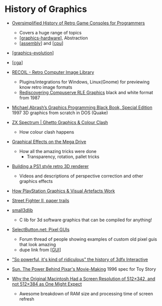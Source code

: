 History of Graphics
===================

* [Oversimplified History of Retro Game Consoles for Programmers](https://pikuma.com/blog/game-console-history-for-programmers)
    * Covers a huge range of topics
    * [[graphics-hardware]], Abstraction
    * [[assembly]] and [[cpu]]

* [[graphics-evolution]]
* [[cga]]
* [RECOIL - Retro Computer Image Library](https://recoil.sourceforge.net/)
    * Plugins/integrations for Windows, Linux(Gnome)  for previewing know retro image formats
    * [Rediscovering Compuserve RLE Graphics](http://brutmanlabs.org/RLE/RLE_Graphics.html) black and white format from 1987

* [Michael Abrash’s Graphics Programming Black Book, Special Edition](https://www.jagregory.com/abrash-black-book/) 1997 3D graphics from scratch in DOS (Quake)

* [ZX Spectrum | Ghetto Graphics & Colour Clash](https://www.youtube.com/watch?v=iemMlbIY1SI)
    * How colour clash happens
* [Graphical Effects on the Mega Drive](https://rasterscroll.com/mdgraphics/graphical-effects/)
    * How all the amazing tricks were done
        * Transparency, rotation, pallet tricks
* [Building a PS1 style retro 3D renderer](https://www.david-colson.com/2021/11/30/ps1-style-renderer.html)
    * Videos and descriptions of perspective correction and other graphics effects
* [How PlayStation Graphics & Visual Artefacts Work](https://pikuma.com/blog/how-to-make-ps1-graphics)
* [Street Fighter II, paper trails](https://fabiensanglard.net/sf2_sheets/index.html)
* [small3dlib](https://codeberg.org/drummyfish/small3dlib)
    * C lib for 3d software graphics that can be compiled for anything!

* [SelectButton.net: Pixel GUIs](https://selectbutton.net/t/pixel-guis/2554)
    * Forum thread of people showing examples of custom old pixel guis that look amazing
    * dupe link from [[GUI]]

* ["So powerful, it's kind of ridiculous" the history of 3dfx Interactive](https://www.abortretry.fail/p/so-powerful-its-kind-of-ridiculous)
* [Sun. The Power Behind Pixar's Movie-Making](https://web.archive.org/web/19961025043717/http://www.sun.com/951201/cover/cover.html) 1996 spec for Toy Story


* [Why the Original Macintosh Had a Screen Resolution of 512×342, and not 512×384 as One Might Expect](https://512pixels.net/2025/05/original-macintosh-resolution/)
    * Awesome breakdown of RAM size and processing time of screen refresh

[//begin]: # "Autogenerated link references for markdown compatibility"
[graphics-hardware]: graphics-hardware.md "Graphics Hardware"
[assembly]: assembly.md "Assembly Code"
[cpu]: cpu.md "CPU"
[graphics-evolution]: graphics-evolution.md "Evolution of Computer Graphics"
[cga]: cga.md "cga"
[GUI]: GUI.md "Graphical User Interfaces"
[//end]: # "Autogenerated link references"